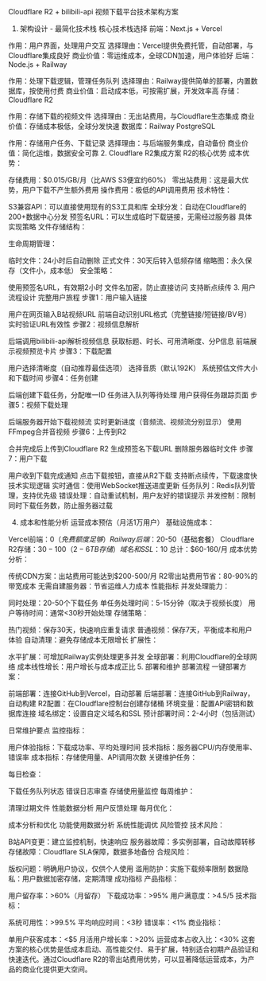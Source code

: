Cloudflare R2 + bilibili-api 视频下载平台技术架构方案
1. 架构设计 - 最简化技术栈
核心技术栈选择
前端：Next.js + Vercel

作用：用户界面，处理用户交互
选择理由：Vercel提供免费托管，自动部署，与Cloudflare集成良好
商业价值：零运维成本，全球CDN加速，用户体验好
后端：Node.js + Railway

作用：处理下载逻辑，管理任务队列
选择理由：Railway提供简单的部署，内置数据库，按使用付费
商业价值：启动成本低，可按需扩展，开发效率高
存储：Cloudflare R2

作用：存储下载的视频文件
选择理由：无出站费用，与Cloudflare生态集成
商业价值：存储成本极低，全球分发快速
数据库：Railway PostgreSQL

作用：存储用户任务、下载记录
选择理由：与后端服务集成，自动备份
商业价值：简化运维，数据安全可靠
2. Cloudflare R2集成方案
R2的核心优势
成本优势：

存储费用：$0.015/GB/月（比AWS S3便宜约60%）
零出站费用：这是最大优势，用户下载不产生额外费用
操作费用：极低的API调用费用
技术特性：

S3兼容API：可以直接使用现有的S3工具和库
全球分发：自动在Cloudflare的200+数据中心分发
预签名URL：可以生成临时下载链接，无需经过服务器
具体实现策略
文件存储结构：

生命周期管理：

临时文件：24小时后自动删除
正式文件：30天后转入低频存储
缩略图：永久保存（文件小，成本低）
安全策略：

使用预签名URL，有效期2小时
文件名加密，防止直接访问
支持断点续传
3. 用户流程设计
完整用户旅程
步骤1：用户输入链接

用户在网页输入B站视频URL
前端自动识别URL格式（完整链接/短链接/BV号）
实时验证URL有效性
步骤2：视频信息解析

后端调用bilibili-api解析视频信息
获取标题、时长、可用清晰度、分P信息
前端展示视频预览卡片
步骤3：下载配置

用户选择清晰度（自动推荐最佳选项）
选择音质（默认192K）
系统预估文件大小和下载时间
步骤4：任务创建

后端创建下载任务，分配唯一ID
任务进入队列等待处理
用户获得任务跟踪页面
步骤5：视频下载处理

后端服务器开始下载视频流
实时更新进度（音频流、视频流分别显示）
使用FFmpeg合并音视频
步骤6：上传到R2

合并完成后上传到Cloudflare R2
生成预签名下载URL
删除服务器临时文件
步骤7：用户下载

用户收到下载完成通知
点击下载按钮，直接从R2下载
支持断点续传，下载速度快
技术实现逻辑
实时通信：使用WebSocket推送进度更新
任务队列：Redis队列管理，支持优先级
错误处理：自动重试机制，用户友好的错误提示
并发控制：限制同时下载任务数，防止服务器过载

4. 成本和性能分析
运营成本预估（月活1万用户）
基础设施成本：

Vercel前端：$0（免费额度足够）
Railway后端：$20-50（基础套餐）
Cloudflare R2存储：$30-100（2-6TB存储）
域名和SSL：$10
总计：$60-160/月
成本优势分析：

传统CDN方案：出站费用可能达到$200-500/月
R2零出站费用节省：80-90%的带宽成本
无需自建服务器：节省运维人力成本
性能指标
并发处理能力：

同时处理：20-50个下载任务
单任务处理时间：5-15分钟（取决于视频长度）
用户等待时间：通常<30秒开始处理
存储策略：

热门视频：保存30天，快速响应重复请求
普通视频：保存7天，平衡成本和用户体验
自动清理：避免存储成本无限增长
扩展性：

水平扩展：可增加Railway实例处理更多并发
全球部署：利用Cloudflare的全球网络
成本线性增长：用户增长与成本成正比
5. 部署和维护
部署流程
一键部署方案：

前端部署：连接GitHub到Vercel，自动部署
后端部署：连接GitHub到Railway，自动构建
R2配置：在Cloudflare控制台创建存储桶
环境变量：配置API密钥和数据库连接
域名绑定：设置自定义域名和SSL
预计部署时间：2-4小时（包括测试）

日常维护要点
监控指标：

用户体验指标：下载成功率、平均处理时间
技术指标：服务器CPU/内存使用率、错误率
成本指标：存储使用量、API调用次数
关键维护任务：

每日检查：

下载任务队列状态
错误日志审查
存储使用量监控
每周维护：

清理过期文件
性能数据分析
用户反馈处理
每月优化：

成本分析和优化
功能使用数据分析
系统性能调优
风险管控
技术风险：

B站API变更：建立监控机制，快速响应
服务器故障：多实例部署，自动故障转移
存储故障：Cloudflare SLA保障，数据多地备份
合规风险：

版权问题：明确用户协议，仅供个人使用
滥用防护：实施下载频率限制
数据隐私：用户数据加密存储，定期清理
成功指标
产品指标：

用户留存率：>60%（月留存）
下载成功率：>95%
用户满意度：>4.5/5
技术指标：

系统可用性：>99.5%
平均响应时间：<3秒
错误率：<1%
商业指标：

单用户获客成本：<$5
月活用户增长率：>20%
运营成本占收入比：<30%
这套方案的核心优势是低成本启动、高性能交付、易于扩展，特别适合初期产品验证和快速迭代。通过Cloudflare R2的零出站费用优势，可以显著降低运营成本，为产品的商业化提供更大空间。